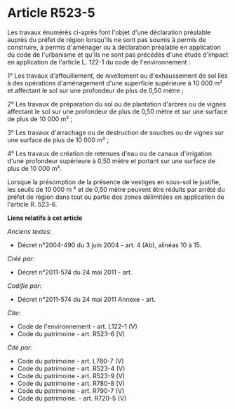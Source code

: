 # Article R523-5

Les travaux énumérés ci-après font l'objet d'une déclaration préalable auprès du préfet de région lorsqu'ils ne sont pas
soumis à permis de construire, à permis d'aménager ou à déclaration préalable en application du code de l'urbanisme et qu'ils
ne sont pas précédés d'une étude d'impact en application de l'article L. 122-1 du code de l'environnement :

1° Les travaux d'affouillement, de nivellement ou d'exhaussement de sol liés à des opérations d'aménagement d'une superficie
supérieure à 10 000 m² et affectant le sol sur une profondeur de plus de 0,50 mètre ;

2° Les travaux de préparation du sol ou de plantation d'arbres ou de vignes affectant le sol sur une profondeur de plus de
0,50 mètre et sur une surface de plus de 10 000 m² ;

3° Les travaux d'arrachage ou de destruction de souches ou de vignes sur une surface de plus de 10 000 m² ;

4° Les travaux de création de retenues d'eau ou de canaux d'irrigation d'une profondeur supérieure à 0,50 mètre et portant
sur une surface de plus de 10 000 m².

Lorsque la présomption de la présence de vestiges en sous-sol le justifie, les seuils de 10 000 m ² et de 0,50 mètre peuvent
être réduits par arrêté du préfet de région dans tout ou partie des zones délimitées en application de l'article R. 523-6.

**Liens relatifs à cet article**

_Anciens textes_:

  - Décret n°2004-490 du 3 juin 2004 - art. 4 (Ab), alinéas 10 à 15.

_Créé par_:

  - Décret n°2011-574 du 24 mai 2011  - art.

_Codifié par_:

  - Décret n°2011-574 du 24 mai 2011 Annexe - art.

_Cite_:

  - Code de l'environnement - art. L122-1 (V)
  - Code du patrimoine - art. R523-6 (V)

_Cité par_:

  - Code du patrimoine - art. L780-7 (V)
  - Code du patrimoine - art. R523-4 (V)
  - Code du patrimoine - art. R523-9 (V)
  - Code du patrimoine - art. R780-8 (V)
  - Code du patrimoine - art. R790-7 (V)
  - Code du patrimoine. - art. R720-5 (V)
